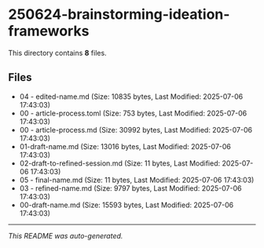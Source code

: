 # 250624-brainstorming-ideation-frameworks

This directory contains **8** files.

## Files

- 04 - edited-name.md (Size: 10835 bytes, Last Modified: 2025-07-06 17:43:03)
- 00 - article-process.toml (Size: 753 bytes, Last Modified: 2025-07-06 17:43:03)
- 00 - article-process.md (Size: 30992 bytes, Last Modified: 2025-07-06 17:43:03)
- 01-draft-name.md (Size: 13016 bytes, Last Modified: 2025-07-06 17:43:03)
- 02-draft-to-refined-session.md (Size: 11 bytes, Last Modified: 2025-07-06 17:43:03)
- 05 - final-name.md (Size: 11 bytes, Last Modified: 2025-07-06 17:43:03)
- 03 - refined-name.md (Size: 9797 bytes, Last Modified: 2025-07-06 17:43:03)
- 00-draft-name.md (Size: 15593 bytes, Last Modified: 2025-07-06 17:43:03)

---
*This README was auto-generated.*
